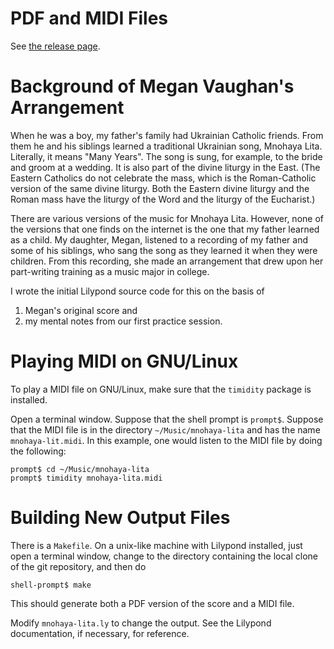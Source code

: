 
# PDF and MIDI Files

See [the release page](https://github.com/tevaughan/mnohaya-lita/releases).


# Background of Megan Vaughan's Arrangement

When he was a boy, my father's family had Ukrainian Catholic friends.  From
them he and his siblings learned a traditional Ukrainian song, Mnohaya Lita.
Literally, it means "Many Years".  The song is sung, for example, to the bride
and groom at a wedding.  It is also part of the divine liturgy in the East.
(The Eastern Catholics do not celebrate the mass, which is the Roman-Catholic
version of the same divine liturgy. Both the Eastern divine liturgy and the
Roman mass have the liturgy of the Word and the liturgy of the Eucharist.)

There are various versions of the music for Mnohaya Lita. However, none of the
versions that one finds on the internet is the one that my father learned as a
child.  My daughter, Megan, listened to a recording of my father and some of
his siblings, who sang the song as they learned it when they were children.
From this recording, she made an arrangement that drew upon her part-writing
training as a music major in college.

I wrote the initial Lilypond source code for this on the basis of
 1. Megan's original score and
 2. my mental notes from our first practice session.


# Playing MIDI on GNU/Linux

To play a MIDI file on GNU/Linux, make sure that the `timidity` package is
installed.

Open a terminal window.  Suppose that the shell prompt is `prompt$`.  Suppose
that the MIDI file is in the directory `~/Music/mnohaya-lita` and has the name
`mnohaya-lit.midi`.  In this example, one would listen to the MIDI file by
doing the following:

    prompt$ cd ~/Music/mnohaya-lita
    prompt$ timidity mnohaya-lita.midi


# Building New Output Files

There is a `Makefile`.  On a unix-like machine with Lilypond installed, just
open a terminal window, change to the directory containing the local clone of
the git repository, and then do

    shell-prompt$ make

This should generate both a PDF version of the score and a MIDI file.

Modify `mnohaya-lita.ly` to change the output.  See the Lilypond documentation,
if necessary, for reference.

